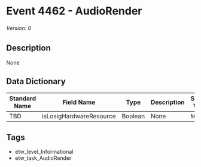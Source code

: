 # Event 4462 - AudioRender
###### Version: 0

## Description
None

## Data Dictionary
|Standard Name|Field Name|Type|Description|Sample Value|
|---|---|---|---|---|
|TBD|isLosigHardwareResource|Boolean|None|`None`|

## Tags
* etw_level_Informational
* etw_task_AudioRender